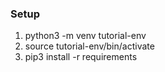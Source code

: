 ### Setup

1. python3 -m venv tutorial-env
2. source tutorial-env/bin/activate
3. pip3 install -r requirements